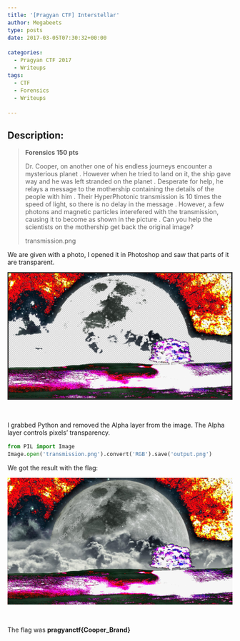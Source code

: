 ```yaml
---
title: '[Pragyan CTF] Interstellar'
author: Megabeets
type: posts
date: 2017-03-05T07:30:32+00:00

categories:
  - Pragyan CTF 2017
  - Writeups
tags:
  - CTF
  - Forensics
  - Writeups

---
```

## Description:

> **Forensics 150 pts**
> 
> Dr. Cooper, on another one of his endless journeys encounter a mysterious planet . However when he tried to land on it, the ship gave way and he was left stranded on the planet . Desperate for help, he relays a message to the mothership containing the details of the people with him . Their HyperPhotonic transmission is 10 times the speed of light, so there is no delay in the message . However, a few photons and magnetic particles interefered with the transmission, causing it to become as shown in the picture . Can you help the scientists on the mothership get back the original image?
> 
> transmission.png

We are given with a photo, I opened it in Photoshop and saw that parts of it are transparent.

<img src="./Interstellar_transmission.png" /> 

&nbsp;

I grabbed Python and removed the Alpha layer from the image. The Alpha layer controls pixels&#8217; transparency.

```python
from PIL import Image
Image.open('transmission.png').convert('RGB').save('output.png')
```


We got the result with the flag:

<img src="./2output-1.png" /> 

&nbsp;

The flag was **pragyanctf{Cooper_Brand}**

